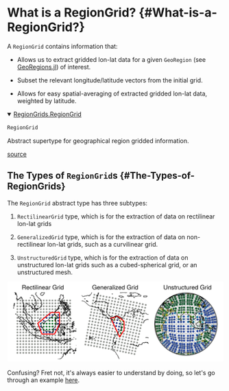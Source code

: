 
# What is a RegionGrid? {#What-is-a-RegionGrid?}

A `RegionGrid` contains information that:
- Allows us to extract gridded lon-lat data for a given `GeoRegion` (see [GeoRegions.jl](https://github.com/GeoRegionsEcosystem/GeoRegions.jl)) of interest.
  
- Subset the relevant longitude/latitude vectors from the initial grid.
  
- Allows for easy spatial-averaging of extracted gridded lon-lat data, weighted by latitude.
  
<details class='jldocstring custom-block' open>
<summary><a id='RegionGrids.RegionGrid' href='#RegionGrids.RegionGrid'><span class="jlbinding">RegionGrids.RegionGrid</span></a> <Badge type="info" class="jlObjectType jlType" text="Type" /></summary>



```julia
RegionGrid
```


Abstract supertype for geographical region gridded information.


<Badge type="info" class="source-link" text="source"><a href="https://github.com/GeoRegionsEcosystem/RegionGrids.jl/blob/76b08e60c5e247b3d19d7bc8a2ac1e2ad086691a/src/RegionGrids.jl#L17-L21" target="_blank" rel="noreferrer">source</a></Badge>

</details>


## The Types of `RegionGrid`s {#The-Types-of-RegionGrids}

The `RegionGrid` abstract type has three subtypes:
1. `RectilinearGrid` type, which is for the extraction of data on rectilinear lon-lat grids
  
2. `GeneralizedGrid` type, which is for the extraction of data on non-rectilinear lon-lat grids, such as a curvilinear grid.
  
3. `UnstructuredGrid` type, which is for the extraction of data on unstructured lon-lat grids such as a cubed-spherical grid, or an unstructured mesh.
  


![](typesofgrids.png)


Confusing? Fret not, it&#39;s always easier to understand by doing, so let&#39;s go through an example [here](/basics/example).
